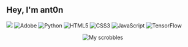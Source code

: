 ## Hey, I'm ant0n
![](https://komarev.com/ghpvc/?username=ant0n-0x0000&color=008BF2&style=flat-square&label=Views) ![Adobe](https://img.shields.io/badge/adobe-%23FF0000.svg?style=flat-square&logo=adobe&logoColor=white) ![Python](https://img.shields.io/badge/python-3670A0?style=flat-square&logo=python&logoColor=ffdd54) ![HTML5](https://img.shields.io/badge/html5-%23E34F26.svg?style=flat-square&logo=html5&logoColor=white) ![CSS3](https://img.shields.io/badge/css3-%231572B6.svg?style=flat-square&logo=css3&logoColor=white) ![JavaScript](https://img.shields.io/badge/javascript-%23323330.svg?style=flat-square&logo=javascript&logoColor=%23F7DF1E) ![TensorFlow](https://img.shields.io/badge/TensorFlow-%23FF6F00.svg?style=flat-square&logo=TensorFlow&logoColor=white)

<center>

![My scrobbles](https://lastfm-recently-played.vercel.app/api?user=AntonMacG&header_size=none&count=1)

</center>

